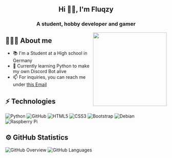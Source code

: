 <h2 align="center">Hi 👋🏼, I'm Fluqzy</h2>
<h3 align="center">A student, hobby developer and gamer</h3>
<img align='right' src="https://media.giphy.com/media/M9gbBd9nbDrOTu1Mqx/giphy.gif" width="230">

## 👨🏼‍💻 About me
- 📚 I'm a Student at a High school in Germany
- 🌱 Currently learning Python to make my own Discord Bot alive
- 📫 For inquiries, you can reach me under [this Email](mailto:tim@fluqzy.eu)

## ⚡ Technologies

![Python](https://img.shields.io/badge/-Python-FFDA49?style=flat-square&logo=Python)
![GitHub](https://img.shields.io/badge/-GitHub-0D1117?style=flat-square&logo=github)
![HTML5](https://img.shields.io/badge/-HTML5-E34F26?style=flat-square&logo=html5&logoColor=white)
![CSS3](https://img.shields.io/badge/-CSS3-1572B6?style=flat-square&logo=css3)
![Bootstrap](https://img.shields.io/badge/-Bootstrap-563D7C?style=flat-square&logo=bootstrap)
![Debian](https://img.shields.io/badge/-Debian-010127?style=flat-square&logo=Debian)
![Raspberry Pi](https://img.shields.io/badge/-Raspberry%20Pi-C51A4A?style=flat-square&logo=Raspberry-Pi)

## ⚙️ GitHub Statistics
![GitHub Overview](https://raw.githubusercontent.com/Fluqzy/github-stats-transparent/output/generated/overview.svg)
![GitHub Languages](https://raw.githubusercontent.com/Fluqzy/github-stats-transparent/output/generated/languages.svg)
